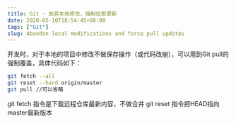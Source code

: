 ```yaml
---
title: Git - 放弃本地修改，强制拉取更新
date: 2020-05-10T18:54:45+08:00
tags: ["Git"]
slug: Abandon local modifications and force pull updates
---
```


开发时，对于本地的项目中修改不做保存操作（或代码改崩），可以用到Git pull的强制覆盖，具体代码如下：

```bash
git fetch --all
git reset --hard origin/master
git pull //可以省略
```

git fetch 指令是下载远程仓库最新内容，不做合并
git reset 指令把HEAD指向master最新版本
